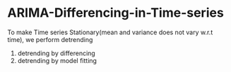 # ARIMA-Differencing-in-Time-series
To make Time series Stationary(mean and variance does not vary w.r.t time), we perform detrending
1. detrending by differencing
2. detrending by model fitting
